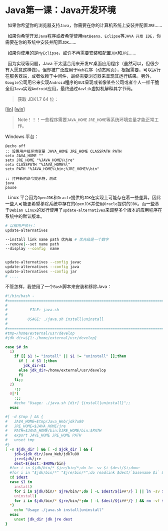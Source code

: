#  Java第一课：Java开发环境
&nbsp;&nbsp;如果你希望你的浏览器支持`Java`，你需要在你的计算机系统上安装并配置`JRE`……

&nbsp;&nbsp;如果你希望开发`Java`程序或者希望使用`NetBeans`、`Eclipse`等`JAVA 开发 IDE`，你需要在你的系统中安装并配置`JDK`……

&nbsp;&nbsp;如果你使用的是`MyEclipse`，或许不再需要安装和配置`JDK`和`JRE`……


&nbsp;&nbsp;因为实现等问题，Java 不太适合用来开发`PC`桌面应用程序（虽然可以，但很少有人愿意这样做）。但却被广泛应用于`Web`程序（动态网页），根据需要，可以运行在服务器端，或者依赖于中间件，最终需要浏览器来呈现其运行结果。另外，`Google`公司用它来实现`Android`程序的`GUI`呈现或者像某些公司或者个人一样干脆全用`Java`实现`Android`应用，最终通过`davlik`虚拟机解释其字节码。


> 获取 JDK1.7 64 位：

[[lin](http://download.oracle.com/otn/java/jdk/7u80-b15/jdk-7u80-linux-x64.tar.gz)] [[win](http://download.oracle.com/otn/java/jdk/7u80-b15/jdk-7u80-windows-x64.exe)]

> Note！！！一些程序需要`JAVA_HOME` `JRE_HOME`等系统环境变量才能正常工作。

Windows 平台：


```Batch
@echo off
:: 设置用户级环境变量 JAVA_HOME JRE_HOME CLASSPATH PATH
setx JAVA_HOME ""
setx JRE_HOME "%JAVA_HOME%\jre"
setx CLASSPATH "%JAVA_HOME%\"
setx PATH "%JAVA_HOME%\bin;%JRE_HOME%\bin" 

:: 打开新的命令提示符，测试
java 
pause
```

&nbsp;&nbsp;Linux 平台因为`OpenJDK`和`Oracle`提供的`JDK`在实现上可能存在着一些差异，因此一些人可能更希望移除系统中存在的`OpenJDK`并使用`Oracle`提供的`JDK`。而一些基于`Debian Linux`的发行使用了`update-alternatives`来调整多个版本的应用程序在系统中的默认版本。

```Bash
# 以根用户执行：
update-alternatives 

--install link name path 优先级 # 优先级是一个数字
--remove|--set name path 
--display --config  name


update-alternatives --config javac
update-alternatives --config java
update-alternatives --config jar
# ....
```

不管怎样，我使用了一个`Bash`脚本来安装和移除Java：

```Bash
#!/bin/bash - 
#===============================================================================
#
#          FILE: java.sh
# 
#         USAGE: ./java.sh install|uninstall
# 
#===============================================================================
#tmp=/home/external/usr/develop
#jdk_dir=${1:-/home/external/usr/develop}

case $# in
  1)
    if [[ $1 != "install" || $1 != "uninstall" ]];then
      if [ -d $1 ];then 
        jdk_dir=$1
      else jdk_dir=/home/external/usr/develop
      fi
    fi;;
  2)
    :;;
  0|*)
    :;;
    #echo "Usage: ./java.sh [dir] {install|uninstall}";;
  esac

#[ -d $tmp ] && {
#	JAVA_HOME=$tmp/Java_Web/jdk7u80
#	JRE_HOME=$JAVA_HOME/jre
#	PATH=$JAVA_HOME/bin:$JRE_HOME/bin:$PATH
#	export JAVE_HOME JRE_HOME PATH
#	unset tmp
#}
[ -n $jdk_dir ] && [ -d $jdk_dir ] && {
	jdk=$jdk_dir/Java_Web/jdk7u80
	jre=$jdk/jre
	dest=${dest:-$HOME/bin}
  #for i in $jdk/bin/* $jre/bin/*;do ln -sv $i $dest/$i;done
  #for i in "$jdk/bin/*" "$jre/bin/*";do readlink $dest/`basename $i` &>/dev/null || ln -sv $i $dest/;done;
  cd $dest
  case $1 in
    install)
	for i in $jdk/bin/* $jre/bin/*;do [ -L $dest/${i##*/} ] || ln -sv $i ;done;;
    uninstall)
	for i in $jdk/bin/* $jre/bin/*;do [ -L $dest/${i##*/} ] && rm -vf $dest/${i##*/};done;;
  *)
    echo "Usage ./java.sh install|uninstall"
  esac
	unset jdk_dir jdk jre dest 
}
```

